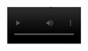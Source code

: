 <video src="https://github.com/tugcenurdaglar/sozluk-uygulamasi/blob/master/sozlukVideo.mp4" width="170sp">

Retrofit2 kütüphanesiyle internet tabanlı olarak gerçekleşen bir uygulamadır. Uygulamada İngilizce kelimelerin Türkçe karşılığı verilmektedir. Aynı zamanda istenilen kelime aratılıp bulunabilmektedir.
